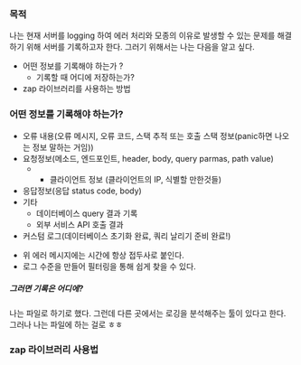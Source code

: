 
### 목적
나는 현재 서버를 logging 하여 에러 처리와 모종의 이유로 발생할 수 있는 문제를 해결하기 위해 서버를 기록하고자 한다.  그러기 위해서는 나는 다음을 알고 싶다.

- 어떤 정보를 기록해야 하는가 ?
	- 기록할 때 어디에 저장하는가?
- zap 라이브러리를 사용하는 방법



### 어떤 정보를 기록해야 하는가?
- 오류 내용(오류 메시지, 오류 코드, 스택 추적 또는 호출 스택 정보(panic하면 나오는 정보 말하는 거임))
- 요청정보(메소드, 엔드포인트, header, body, query parmas, path value)
	- + 클라이언트 정보 (클라이언트의 IP, 식별할 만한것들)
- 응답정보(응답 status code, body)
- 기타 
	- 데이터베이스 query 결과 기록
	- 외부 서비스 API 호출 결과 
- 커스텀 로그(데이터베이스 초기화 완료, 쿼리 날리기 준비 완료!)


+ 위  에러 메시지에는 시간에 항상 접두사로 붙인다.
+ 로그 수준을 만들어 필터링을 통해 쉽게 찾을 수 있다.

##### 그러면 기록은 어디에?
나는 파일로 하기로 했다. 그런데 다른 곳에서는 로깅을 분석해주는 툴이 있다고 한다. 그러나 나는 파일에 하는 걸로 ㅎㅎ


### zap 라이브러리 사용법